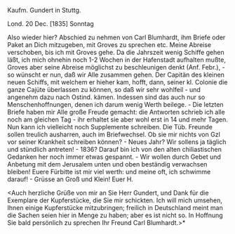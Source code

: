 Kaufm. Gundert in Stuttg.

 Lond. 20 Dec. [1835] Sonntag

Also wieder hier? Abschied zu nehmen von Carl Blumhardt, ihm Briefe oder Paket an Dich mitzugeben, mit Groves zu sprechen etc. Meine Abreise verschoben, bis ich mit Groves gehe. Da die Jahrszeit wenig Schiffe gehen läßt, ich mich ohnehin noch 1-2 Wochen in der Hafenstadt aufhalten mußte, Groves aber seine Abreise möglichst zu beschleunigen denkt (Anf. Febr.), - so wünscht er nun, daß wir Alle zusammen gehen. Der Capitän des kleinen neuen Schiffs, mit welchem er hieher kam, hofft, dann, seiner kl. Colonie die ganze Cajüte überlassen zu können, so daß wir sehr wohlfeil - und angenehm dazu nach Ostind. kämen. Indessen sind das auch nur so Menschenhoffnungen, denen ich darum wenig Werth beilege. - Die letzten Briefe haben mir Alle große Freude gemacht: die Antworten schrieb ich alle noch am gleichen Tag - ihr erhaltet sie aber wohl erst in 14 und mehr Tagen. Nun kann ich vielleicht noch Supplemente schreiben. Die Tüb. Freunde sollen treulich ausharren, auch im Briefwechsel. Ob sie mir nichts von Gzl vor seiner Krankheit schreiben können? - Neues Jahr? Wir sollens ja täglich und stündlich antreten! - 1836? Darauf bin ich von den alten chiliastischen Gedanken her noch immer etwas gespannt. - Wir wollen durch Gebet und Anbetung mit dem Jerusalem unten und oben beständig verwachsen bleiben! Euere Fürbitte ist mir viel werth: und meine oft, ich schwimme darauf! - Grüsse an Groß und Klein!
 Euer H.

<Auch herzliche Grüße von mir an Sie Herr Gundert, und Dank für die Exemplare der Kupferstücke, die Sie mir schickten. Ich will mich umsehen, Ihnen einige Kupferstücke mitzubringen; freilich in Deutschland meint man die Sachen seien hier in Menge zu haben; aber es ist nicht so. In Hoffnung Sie bald persönlich zu sprechen
 Ihr Freund Carl Blumhardt.>*

